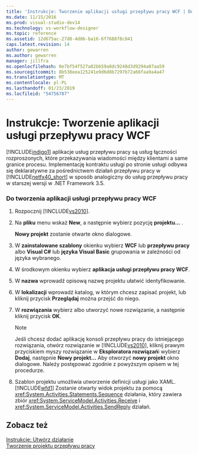 ```yaml
---
title: 'Instrukcje: Tworzenie aplikacji usługi przepływu pracy WCF | Dokumentacja firmy Microsoft'
ms.date: 11/15/2016
ms.prod: visual-studio-dev14
ms.technology: vs-workflow-designer
ms.topic: reference
ms.assetid: 12d675ac-27d8-4d86-ba16-6f7688f8c841
caps.latest.revision: 14
author: gewarren
ms.author: gewarren
manager: jillfra
ms.openlocfilehash: 0e7bf54f527a82bb59a8dc9248d3d9294a07aa59
ms.sourcegitcommit: 8b538eea125241e9d6d8b7297b72a66faa9a4a47
ms.translationtype: MT
ms.contentlocale: pl-PL
ms.lasthandoff: 01/23/2019
ms.locfileid: "54756787"
---
```

# <a name="how-to-create-a-wcf-workflow-service-application"></a>Instrukcje: Tworzenie aplikacji usługi przepływu pracy WCF
[!INCLUDE[indigo1](../includes/indigo1-md.md)] aplikacje usług przepływu pracy są usług łączności rozproszonych, które przekazywania wiadomości między klientami a same granice procesu. Implementację kontraktu usługi po stronie usługi odbywa się deklaratywne za pośrednictwem działań przepływu pracy w [!INCLUDE[netfx40_short](../includes/netfx40-short-md.md)] w sposób analogiczny do usług przepływu pracy w starszej wersji w .NET Framework 3.5.  
  
### <a name="to-create-a-wcf-workflow-service-application"></a>Do tworzenia aplikacji usługi przepływu pracy WCF  
  
1.  Rozpocznij [!INCLUDE[vs2010](../includes/vs2010-md.md)].  
  
2.  Na **pliku** menu wskaż **New**, a następnie wybierz pozycję **projektu...** .  
  
     **Nowy projekt** zostanie otwarte okno dialogowe.  
  
3.  W **zainstalowane szablony** okienku wybierz **WCF** lub **przepływu pracy** albo **Visual C#** lub **języka Visual Basic** grupowania w zależności od języka wybranego.  
  
4.  W środkowym okienku wybierz **aplikacja usługi przepływu pracy WCF**.  
  
5.  W **nazwa** wprowadź opisową nazwę projektu ułatwić identyfikowanie.  
  
6.  W **lokalizacji** wprowadź katalog, w którym chcesz zapisać projekt, lub kliknij przycisk **Przeglądaj** można przejść do niego.  
  
7.  W **rozwiązania** wybierz albo utworzyć nowe rozwiązanie, a następnie kliknij przycisk **OK**.  
  
    > [!NOTE]
    >  Jeśli chcesz dodać aplikację konsoli przepływu pracy do istniejącego rozwiązania, otwórz rozwiązanie w [!INCLUDE[vs2010](../includes/vs2010-md.md)], kliknij prawym przyciskiem myszy rozwiązanie w **Eksploratora rozwiązań**i wybierz **Dodaj**, następnie  **Nowy projekt...** Aby otworzyć **nowy projekt** okno dialogowe. Należy postępować zgodnie z powyższym opisem w tej procedurze.  
  
8.  Szablon projektu umożliwia utworzenie definicji usługi jako XAML. [!INCLUDE[wfd1](../includes/wfd1-md.md)] Zostanie otwarty widok projektu za pomocą <xref:System.Activities.Statements.Sequence> działania, który zawiera zbiór <xref:System.ServiceModel.Activities.Receive> i <xref:System.ServiceModel.Activities.SendReply> działań.  
  
## <a name="see-also"></a>Zobacz też  
 [Instrukcje: Utwórz działanie](http://msdn.microsoft.com/library/c09b1e99-21b5-4d96-9c04-ec31db3f4436)   
 [Tworzenie projektu przepływu pracy](../workflow-designer/creating-a-workflow-project.md)